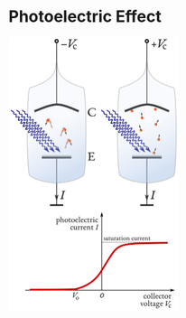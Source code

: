 # Photoelectric Effect

<img src="./assets/Photoelectric_effect_measurement_apparatus_-_microscopic_picture.svg" alt="Photoelectric_effect_measurement_apparatus_-_microscopic_picture" style="zoom: 50%;" />